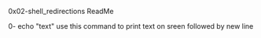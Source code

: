 0x02-shell_redirections ReadMe

0- echo "text"
use this command to print text on sreen followed by new line
